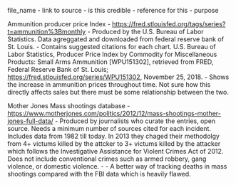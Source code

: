 file_name
    - link to source
    - is this credible
    - reference for this
    - purpose
    
Ammunition producer price Index 
    - https://fred.stlouisfed.org/tags/series?t=ammunition%3Bmonthly
    - Produced by the U.S. Bureau of Labor Statistics. Data agreggated and downloaded from federal reserve bank of St. Louis.
    - Contains suggested citations for each chart. U.S. Bureau of Labor Statistics, Producer Price Index by Commodity for Miscellaneous Products: Small Arms Ammunition [WPU151302], retrieved from FRED, Federal Reserve Bank of St. Louis; https://fred.stlouisfed.org/series/WPU151302, November 25, 2018.
    - Shows the increase in ammunition prices throughout time. Not sure how this directly affects sales but there must be some relationship between the two. 
    
Mother Jones Mass shootings database
    - https://www.motherjones.com/politics/2012/12/mass-shootings-mother-jones-full-data/ 
    - Produced by journalists who curate the entries, open source. Needs a minimum number of sources cited for each incident. Includes data from 1982 till today. In 2013 they chaged their methodolgy from 4+ victums killed by the attcker to 3+ victums killed by the attacker which follows the  Investigative Assistance for Violent Crimes Act of 2012. Does not include conventional crimes such as armed robbery, gang violence, or domestic violence. 
    - 
    - A better way of tracking deaths in mass shootings compared with the FBI data which is heavily flawed.
    
